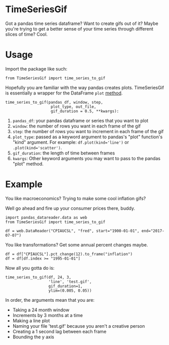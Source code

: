 # TimeSeriesGif

Got a pandas time series dataframe? Want to create gifs out of it? Maybe you're trying to get a better sense of your time series through different slices of time? Cool.

# Usage 

Import the package like such:

```
from TimeSeriesGif import time_series_to_gif
``` 

Hopefully you are familiar with the way pandas creates plots. TimeSeriesGif is essentially a wrapper for the DataFrame `plot` [method](https://pandas.pydata.org/pandas-docs/stable/generated/pandas.DataFrame.plot.html). 

```
time_series_to_gif(pandas_df, window, step, 
					plot_type, out_file,
					gif_duration = 0.5, **kwargs):
```

1. `pandas_df`: your pandas dataframe or series that you want to plot 
2. `window`: the number of rows you want in each frame of the gif
3. `step`: the number of rows you want to increment in each frame of the gif
4. `plot_type`: passed as a keyword argument to pandas's "plot" function's "kind" argument. For example: `df.plot(kind='line')` or `.plot(kind='scatter')`. 
5. `gif_duration`: the length of time between frames
6. `kwargs`: Other keyword arguments you may want to pass to the pandas "plot" method. 

# Example

You like macroeconomics? Trying to make some cool inflation gifs? 

Well go ahead and fire up your consumer prices there, buddy. 

```
import pandas_datareader.data as web
from TimeSeriesGif import time_series_to_gif

df = web.DataReader("CPIAUCSL", "fred", start="1900-01-01", end="2017-07-07")
```

You like transformations? Get some annual percent changes maybe.

```
df = df["CPIAUCSL"].pct_change(12).to_frame("inflation")
df = df[df.index >= "1995-01-01"]
```

Now all you gotta do is: 

```
time_series_to_gif(df, 24, 3, 
				   'line', 'test.gif', 
				   gif_duration=1,
				   ylim=(0.005, 0.05))

```

In order, the arguments mean that you are:

* Taking a 24 month window
* Increments by 3 months at a time
* Making a line plot
* Naming your file 'test.gif' because you aren't a creative person
* Creating a 1 second lag between each frame
* Bounding the y axis